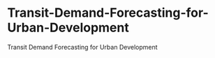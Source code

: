 # Transit-Demand-Forecasting-for-Urban-Development
Transit Demand Forecasting for Urban Development
